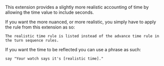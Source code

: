 This extension provides a slightly more realistic accounting of time by allowing the time value to include seconds.

If you want the more nuanced, or more realistic, you simply have to apply the rule from this extension as so:

	The realistic time rule is listed instead of the advance time rule in the turn sequence rules.

If you want the time to be reflected you can use a phrase as such:

	say "Your watch says it's [realistic time]."

